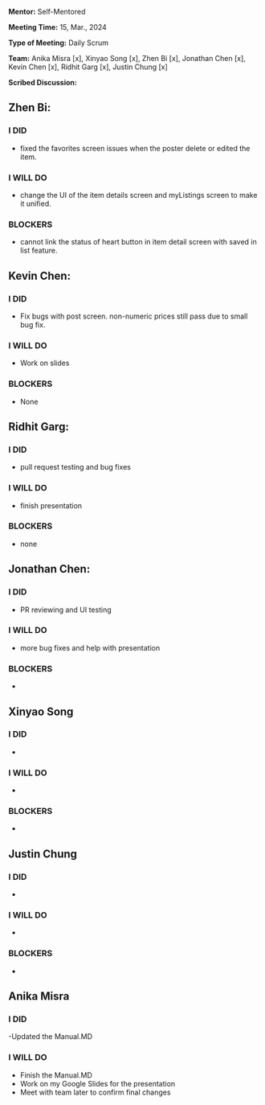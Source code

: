 **Mentor:** Self-Mentored

**Meeting Time:** 15, Mar., 2024

**Type of Meeting:** Daily Scrum

**Team:** Anika Misra [x], Xinyao Song [x], Zhen Bi [x], Jonathan Chen [x], Kevin Chen [x], Ridhit Garg [x], Justin Chung [x]

**Scribed Discussion:**

## **Zhen Bi:**  
### **I DID**  
- fixed the favorites screen issues when the poster delete or edited the item.

### **I WILL DO**  
- change the UI of the item details screen and myListings screen to make it unified.

### **BLOCKERS**  
- cannot link the status of heart button in item detail screen with saved in list feature.

## **Kevin Chen:**  
### **I DID**  
- Fix bugs with post screen. non-numeric prices still pass due to small bug fix.

### **I WILL DO**  
- Work on slides

### **BLOCKERS**  
- None

## **Ridhit Garg:**  
### **I DID**  
- pull request testing and bug fixes

### **I WILL DO**  
- finish presentation

### **BLOCKERS**  
- none

## **Jonathan Chen:**  
### **I DID**  
- PR reviewing and UI testing

### **I WILL DO**  
- more bug fixes and help with presentation

### **BLOCKERS**  
- 

## **Xinyao Song**  
### **I DID**  
- 

### **I WILL DO**  
- 

### **BLOCKERS**  
-

## **Justin Chung**  
### **I DID**  
- 

### **I WILL DO**  
- 

### **BLOCKERS**  
-
## **Anika Misra**  
### **I DID**  
-Updated the Manual.MD 

### **I WILL DO**  
- Finish the Manual.MD
- Work on my Google Slides for the presentation
- Meet with team later to confirm final changes
